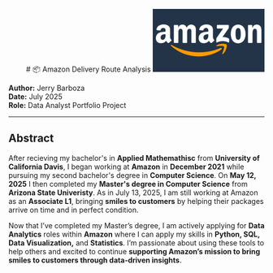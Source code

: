 <p align="right"> # 📦 Amazon Delivery Route Analysis
  <img src="Amazon-Symbol.jpg" alt="Amazon Logo" width="220"/>
</p>



**Author:** Jerry Barboza  
**Date:** July 2025  
**Role:** Data Analyst Portfolio Project  



---

## Abstract

After recieving my bachelor's in **Applied Mathemathisc** from **University of California Davis**, I began working at **Amazon** in **December 2021** while pursuing my second bachelor's degree in **Computer Science**. On **May 12, 2025** I then completed my **Master's degree in Computer Science** from **Arizona State Univeristy**. As in July 13, 2025, I am still working at Amazon as an **Associate L1**, bringing **smiles to customers** by helping their packages arrive on time and in perfect condition.

Now that I’ve completed my Master’s degree, I am actively applying for **Data Analytics** roles within **Amazon** where I can apply my skills in **Python, SQL, Data Visualization,** and **Statistics**. I’m passionate about using these tools to help others and excited to continue **supporting Amazon’s mission to bring smiles to customers through data-driven insights**.
